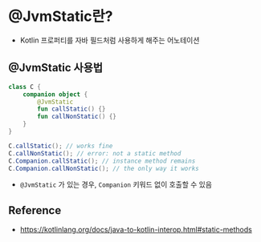 # @JvmStatic란?
- Kotlin 프로퍼티를 자바 필드처럼 사용하게 해주는 어노테이션

## @JvmStatic 사용법

```kotlin
class C { 
	companion object { 
		@JvmStatic 
		fun callStatic() {} 
		fun callNonStatic() {} 
	} 
}
```

```java
C.callStatic(); // works fine 
C.callNonStatic(); // error: not a static method 
C.Companion.callStatic(); // instance method remains 
C.Companion.callNonStatic(); // the only way it works
```

- `@JvmStatic` 가 있는 경우, `Companion` 키워드 없이 호출할 수 있음

## Reference
- https://kotlinlang.org/docs/java-to-kotlin-interop.html#static-methods